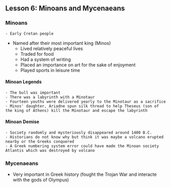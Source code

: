 ## Lesson 6: Minoans and Mycenaeans

### Minoans
	- Early Cretan people
- Named after their most important king (Minos)
	- Lived relatively peaceful lives
	- Traded for food
	- Had a system of writing
	- Placed an importance on art for the sake of enjoyment
	- Played sports in leisure time

#### Minoan Legends
	- The bull was important
	- There was a labyrinth with a Minotaur
	- Fourteen youths were delivered yearly to the Minotaur as a sacrifice
	- Minos' daughter, Ariadne spun silk thread to help Theseus (son of the king of Athens) kill the Minotaur and escape the labyrinth

#### Minoan Demise
	- Society randomly and mysteriously disappeared around 1400 B.C.
	- Historians do not know why but think it was maybe a volcano erupted nearby or the Greeks conquered
	- A Greek numbering system error could have made the Minoan society Atlantis which was destroyed by volcano

### Mycenaeans
- Very important in Greek history (fought the Trojan War and interacte with the gods of Olympus)
